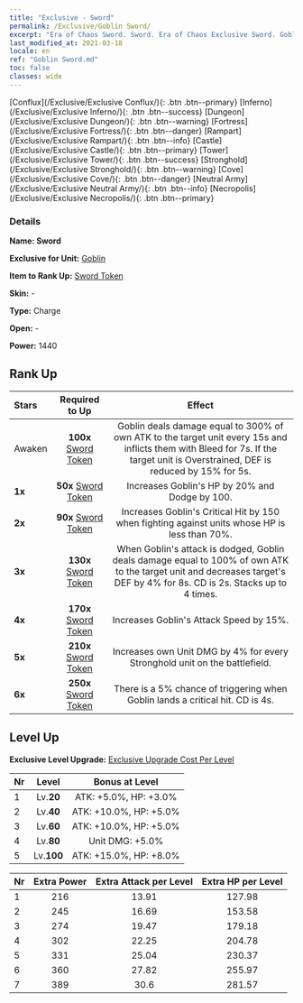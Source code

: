 ```yaml
---
title: "Exclusive - Sword"
permalink: /Exclusive/Goblin Sword/
excerpt: "Era of Chaos Sword. Sword. Era of Chaos Exclusive Sword. Goblin Exclusive."
last_modified_at: 2021-03-18
locale: en
ref: "Goblin Sword.md"
toc: false
classes: wide
---
```

 [Conflux](/Exclusive/Exclusive Conflux/){: .btn .btn--primary} [Inferno](/Exclusive/Exclusive Inferno/){: .btn .btn--success} [Dungeon](/Exclusive/Exclusive Dungeon/){: .btn .btn--warning} [Fortress](/Exclusive/Exclusive Fortress/){: .btn .btn--danger} [Rampart](/Exclusive/Exclusive Rampart/){: .btn .btn--info} [Castle](/Exclusive/Exclusive Castle/){: .btn .btn--primary} [Tower](/Exclusive/Exclusive Tower/){: .btn .btn--success} [Stronghold](/Exclusive/Exclusive Stronghold/){: .btn .btn--warning} [Cove](/Exclusive/Exclusive Cove/){: .btn .btn--danger} [Neutral Army](/Exclusive/Exclusive Neutral Army/){: .btn .btn--info} [Necropolis](/Exclusive/Exclusive Necropolis/){: .btn .btn--primary} 

### Details
 **Name: Sword** 

 **Exclusive for Unit:** [Goblin](/units/Goblin/) 

 **Item to Rank Up:** [Sword Token](/Items/con_912/)

 **Skin:** -

 **Type:** Charge

 **Open:** -

 **Power:** 1440

## Rank Up

  |     Stars    |  Required to Up | Effect |
  |:-------------|:---------------:|:---------------:|
  |  Awaken  | **100x** [Sword Token](/Items/con_912/) | <Stonecrush> Goblin deals damage equal to 300% of own ATK to the target unit every 15s and inflicts them with Bleed for 7s. If the target unit is Overstrained, DEF is reduced by 15% for 5s. |
  | **1x** <i class="fas fa-star"/> | **50x** [Sword Token](/Items/con_912/) | Increases Goblin's HP by 20% and Dodge by 100. |
  | **2x** <i class="fas fa-star"/> | **90x** [Sword Token](/Items/con_912/) | Increases Goblin's Critical Hit by 150 when fighting against units whose HP is less than 70%. |
  | **3x** <i class="fas fa-star"/> | **130x** [Sword Token](/Items/con_912/) | <Speedstrike> When Goblin's attack is dodged, Goblin deals damage equal to 100% of own ATK to the target unit and decreases target's DEF by 4% for 8s. CD is 2s. Stacks up to 4 times. |
  | **4x** <i class="fas fa-star"/> | **170x** [Sword Token](/Items/con_912/) | Increases Goblin's Attack Speed by 15%. |
  | **5x** <i class="fas fa-star"/> | **210x** [Sword Token](/Items/con_912/) | Increases own Unit DMG by 4% for every Stronghold unit on the battlefield. |
  | **6x** <i class="fas fa-star"/> | **250x** [Sword Token](/Items/con_912/) | <Stonecrush Chain> There is a 5% chance of triggering <Stonecrush> when Goblin lands a critical hit. CD is 4s. |


## Level Up
 **Exclusive Level Upgrade:** [Exclusive Upgrade Cost Per Level](/Exclusive/ExclusiveUpgradeCostPerLevel/)

  |  Nr  |   Level  | Bonus at Level |
  |:-----|:--------:|:--------------:|
  | 1 | Lv.**20** | ATK: +5.0%, HP: +3.0% |
  | 2 | Lv.**40** | ATK: +10.0%, HP: +5.0% |
  | 3 | Lv.**60** | ATK: +10.0%, HP: +5.0% |
  | 4 | Lv.**80** | Unit DMG: +5.0% |
  | 5 | Lv.**100** | ATK: +15.0%, HP: +8.0% |


  |  Nr  |  Extra Power | Extra Attack per Level | Extra HP per Level |
  |:-----|:--------:|:--------:|:--------:|
  | 1 | 216 | 13.91 | 127.98 |
  | 2 | 245 | 16.69 | 153.58 |
  | 3 | 274 | 19.47 | 179.18 |
  | 4 | 302 | 22.25 | 204.78 |
  | 5 | 331 | 25.04 | 230.37 |
  | 6 | 360 | 27.82 | 255.97 |
  | 7 | 389 | 30.6 | 281.57 |


